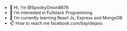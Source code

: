 - 👋 Hi, I’m @SpookyOnion8878
- 👀 I’m interested in Fullstack Programming
- 🌱 I’m currently learning React Js, Express and MongoDB
- 📫 How to reach me facebook.com/bayidejavu

<!---
SpookyOnion8878/SpookyOnion8878 is a ✨ special ✨ repository because its `README.md` (this file) appears on your GitHub profile.
You can click the Preview link to take a look at your changes.
--->
